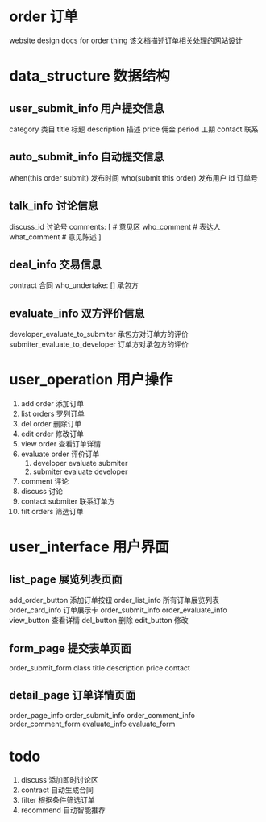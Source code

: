 # order 订单
website design docs for order thing
该文档描述订单相关处理的网站设计

# data_structure 数据结构
## user_submit_info 用户提交信息
category 类目
title 标题
description 描述
price 佣金
period 工期
contact 联系
## auto_submit_info 自动提交信息
when(this order submit) 发布时间
who(submit this order) 发布用户
id 订单号
## talk_info 讨论信息
discuss_id 讨论号
comments: [ # 意见区
    who_comment  # 表达人
    what_comment # 意见陈述
]
## deal_info 交易信息
contract 合同
who_undertake: [] 承包方
## evaluate_info 双方评价信息
developer_evaluate_to_submiter 承包方对订单方的评价
submiter_evaluate_to_developer 订单方对承包方的评价


# user_operation 用户操作
1. add order 添加订单
2. list orders 罗列订单
3. del order 删除订单
4. edit order 修改订单
5. view order 查看订单详情
6. evaluate order 评价订单
   1. developer evaluate submiter
   2. submiter evaluate developer
7. comment 评论
8. discuss 讨论
9. contact submiter 联系订单方
10. filt orders 筛选订单


# user_interface 用户界面
## list_page 展览列表页面
add_order_button 添加订单按钮
order_list_info 所有订单展览列表
order_card_info 订单展示卡
    order_submit_info
    order_evaluate_info
    view_button 查看详情
    del_button 删除
    edit_button 修改
## form_page 提交表单页面
order_submit_form
    class
    title
    description
    price
    contact
## detail_page 订单详情页面
order_page_info
    order_submit_info
    order_comment_info
    order_comment_form
    evaluate_info
    evaluate_form

# todo
1. discuss
   添加即时讨论区
2. contract
   自动生成合同
3. filter
   根据条件筛选订单
4. recommend
   自动智能推荐